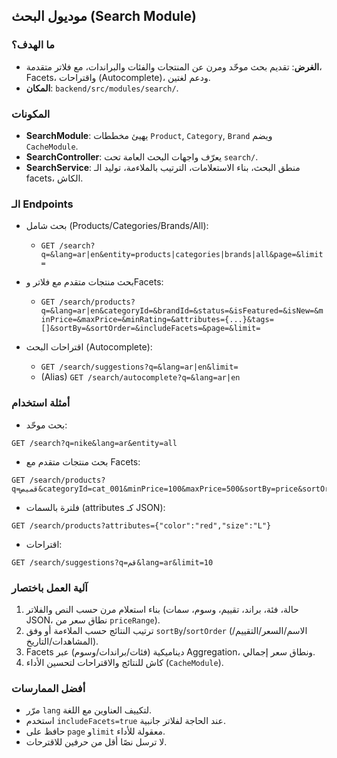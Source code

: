## موديول البحث (Search Module)

### ما الهدف؟
- **الغرض**: تقديم بحث موحّد ومرن عن المنتجات والفئات والبراندات، مع فلاتر متقدمة، Facets، واقتراحات (Autocomplete)، ودعم لغتين.
- **المكان**: `backend/src/modules/search/`.

### المكونات
- **SearchModule**: يهيئ مخططات `Product`, `Category`, `Brand` ويضم `CacheModule`.
- **SearchController**: يعرّف واجهات البحث العامة تحت `search/`.
- **SearchService**: منطق البحث، بناء الاستعلامات، الترتيب بالملاءمة، توليد الـ facets، الكاش.

### الـ Endpoints
- بحث شامل (Products/Categories/Brands/All):
  - `GET /search?q=&lang=ar|en&entity=products|categories|brands|all&page=&limit=`

- بحث منتجات متقدم مع فلاتر وFacets:
  - `GET /search/products?q=&lang=ar|en&categoryId=&brandId=&status=&isFeatured=&isNew=&minPrice=&maxPrice=&minRating=&attributes={...}&tags=[]&sortBy=&sortOrder=&includeFacets=&page=&limit=`

- اقتراحات البحث (Autocomplete):
  - `GET /search/suggestions?q=&lang=ar|en&limit=`
  - (Alias) `GET /search/autocomplete?q=&lang=ar|en`

### أمثلة استخدام
- بحث موحّد:
```http
GET /search?q=nike&lang=ar&entity=all
```

- بحث منتجات متقدم مع Facets:
```http
GET /search/products?q=قميص&categoryId=cat_001&minPrice=100&maxPrice=500&sortBy=price&sortOrder=asc&includeFacets=true
```

- فلترة بالسمات (attributes كـ JSON):
```http
GET /search/products?attributes={"color":"red","size":"L"}
```

- اقتراحات:
```http
GET /search/suggestions?q=قم&lang=ar&limit=10
```

### آلية العمل باختصار
1) بناء استعلام مرن حسب النص والفلاتر (حالة، فئة، براند، تقييم، وسوم، سمات JSON، نطاق سعر من `priceRange`).
2) ترتيب النتائج حسب الملاءمة أو وفق `sortBy`/`sortOrder` (الاسم/السعر/التقييم/المشاهدات/التاريخ).
3) Facets ديناميكية (فئات/براندات/وسوم) عبر Aggregation، ونطاق سعر إجمالي.
4) كاش للنتائج والاقتراحات لتحسين الأداء (`CacheModule`).

### أفضل الممارسات
- مرّر `lang` لتكييف العناوين مع اللغة.
- استخدم `includeFacets=true` عند الحاجة لفلاتر جانبية.
- حافظ على `page` و`limit` معقولة للأداء.
- لا ترسل نصًا أقل من حرفين للاقترحات.


